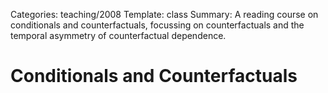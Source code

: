 Categories: teaching/2008
Template: class
Summary: A reading course on conditionals and counterfactuals, focussing on counterfactuals and the temporal asymmetry of counterfactual dependence.

# Conditionals and Counterfactuals